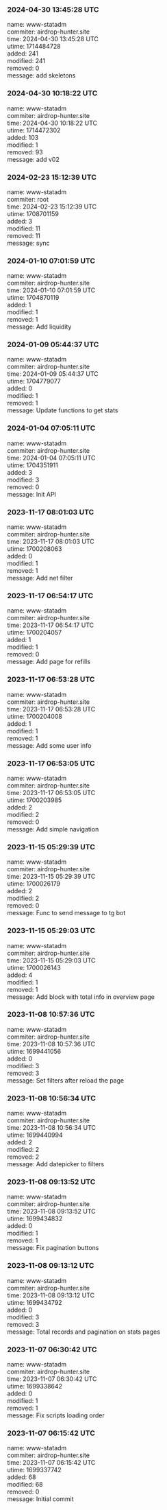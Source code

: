 ### 2024-04-30 13:45:28 UTC
name: www-statadm  
commiter: airdrop-hunter.site  
time: 2024-04-30 13:45:28 UTC  
utime: 1714484728  
added: 241  
modified: 241  
removed: 0  
message: add skeletons

### 2024-04-30 10:18:22 UTC
name: www-statadm  
commiter: airdrop-hunter.site  
time: 2024-04-30 10:18:22 UTC  
utime: 1714472302  
added: 103  
modified: 1  
removed: 93  
message: add v02

### 2024-02-23 15:12:39 UTC
name: www-statadm  
commiter: root  
time: 2024-02-23 15:12:39 UTC  
utime: 1708701159  
added: 3  
modified: 11  
removed: 11  
message: sync

### 2024-01-10 07:01:59 UTC
name: www-statadm  
commiter: airdrop-hunter.site  
time: 2024-01-10 07:01:59 UTC  
utime: 1704870119  
added: 1  
modified: 1  
removed: 1  
message: Add liquidity

### 2024-01-09 05:44:37 UTC
name: www-statadm  
commiter: airdrop-hunter.site  
time: 2024-01-09 05:44:37 UTC  
utime: 1704779077  
added: 0  
modified: 1  
removed: 1  
message: Update functions to get stats

### 2024-01-04 07:05:11 UTC
name: www-statadm  
commiter: airdrop-hunter.site  
time: 2024-01-04 07:05:11 UTC  
utime: 1704351911  
added: 3  
modified: 3  
removed: 0  
message: Init API

### 2023-11-17 08:01:03 UTC
name: www-statadm  
commiter: airdrop-hunter.site  
time: 2023-11-17 08:01:03 UTC  
utime: 1700208063  
added: 0  
modified: 1  
removed: 1  
message: Add net filter

### 2023-11-17 06:54:17 UTC
name: www-statadm  
commiter: airdrop-hunter.site  
time: 2023-11-17 06:54:17 UTC  
utime: 1700204057  
added: 1  
modified: 1  
removed: 0  
message: Add  page for refills

### 2023-11-17 06:53:28 UTC
name: www-statadm  
commiter: airdrop-hunter.site  
time: 2023-11-17 06:53:28 UTC  
utime: 1700204008  
added: 1  
modified: 1  
removed: 1  
message: Add some user info

### 2023-11-17 06:53:05 UTC
name: www-statadm  
commiter: airdrop-hunter.site  
time: 2023-11-17 06:53:05 UTC  
utime: 1700203985  
added: 2  
modified: 2  
removed: 0  
message: Add simple navigation

### 2023-11-15 05:29:39 UTC
name: www-statadm  
commiter: airdrop-hunter.site  
time: 2023-11-15 05:29:39 UTC  
utime: 1700026179  
added: 2  
modified: 2  
removed: 0  
message: Func to send message to tg bot

### 2023-11-15 05:29:03 UTC
name: www-statadm  
commiter: airdrop-hunter.site  
time: 2023-11-15 05:29:03 UTC  
utime: 1700026143  
added: 4  
modified: 1  
removed: 1  
message: Add block with total info in overview page

### 2023-11-08 10:57:36 UTC
name: www-statadm  
commiter: airdrop-hunter.site  
time: 2023-11-08 10:57:36 UTC  
utime: 1699441056  
added: 0  
modified: 3  
removed: 3  
message: Set filters after reload the page

### 2023-11-08 10:56:34 UTC
name: www-statadm  
commiter: airdrop-hunter.site  
time: 2023-11-08 10:56:34 UTC  
utime: 1699440994  
added: 2  
modified: 2  
removed: 2  
message: Add datepicker to filters

### 2023-11-08 09:13:52 UTC
name: www-statadm  
commiter: airdrop-hunter.site  
time: 2023-11-08 09:13:52 UTC  
utime: 1699434832  
added: 0  
modified: 1  
removed: 1  
message: Fix pagination buttons

### 2023-11-08 09:13:12 UTC
name: www-statadm  
commiter: airdrop-hunter.site  
time: 2023-11-08 09:13:12 UTC  
utime: 1699434792  
added: 0  
modified: 3  
removed: 3  
message: Total records and pagination on stats pages

### 2023-11-07 06:30:42 UTC
name: www-statadm  
commiter: airdrop-hunter.site  
time: 2023-11-07 06:30:42 UTC  
utime: 1699338642  
added: 0  
modified: 1  
removed: 1  
message: Fix scripts loading order

### 2023-11-07 06:15:42 UTC
name: www-statadm  
commiter: airdrop-hunter.site  
time: 2023-11-07 06:15:42 UTC  
utime: 1699337742  
added: 68  
modified: 68  
removed: 0  
message: Initial commit

